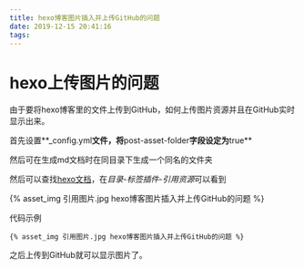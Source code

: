 ```yaml
---
title: hexo博客图片插入并上传GitHub的问题
date: 2019-12-15 20:41:16
tags:
---
```

# hexo上传图片的问题

由于要将hexo博客里的文件上传到GitHub，如何上传图片资源并且在GitHub实时显示出来。

首先设置**_config.yml**文件，将**post-asset-folder**字段设定为**true**

然后可在生成md文档时在同目录下生成一个同名的文件夹

<!-- more -->

然后可以查找[hexo文档](https://hexo.io/zh-cn/docs/)，在*目录*-*标签插件*-*引用资源*可以看到

{% asset_img 引用图片.jpg hexo博客图片插入并上传GitHub的问题 %}

代码示例
```
{% asset_img 引用图片.jpg hexo博客图片插入并上传GitHub的问题 %}

```

之后上传到GitHub就可以显示图片了。

